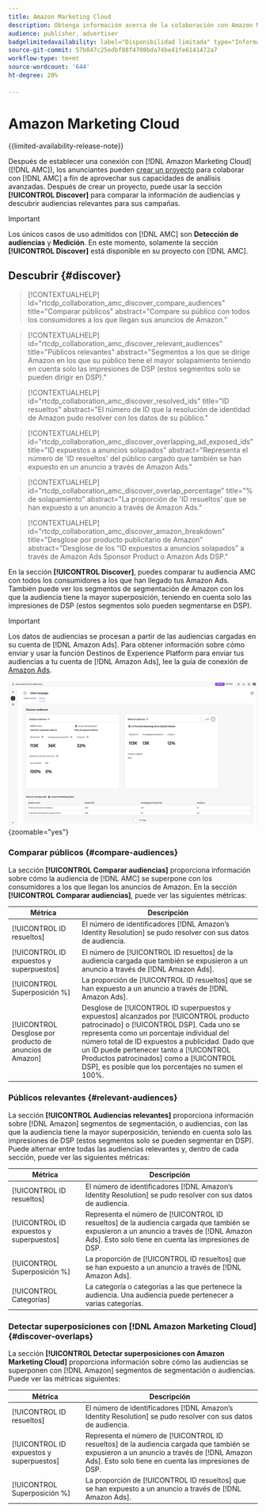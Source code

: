 ```yaml
---
title: Amazon Marketing Cloud
description: Obtenga información acerca de la colaboración con Amazon Marketing Cloud en Real-Time CDP Collaboration.
audience: publisher, advertiser
badgelimitedavailability: label="Disponibilidad limitada" type="Informative" url="https://helpx.adobe.com/es/legal/product-descriptions/real-time-customer-data-platform-collaboration.html newtab=true"
source-git-commit: 57b847c25edbf88f4708bda74be41fe6141472a7
workflow-type: tm+mt
source-wordcount: '644'
ht-degree: 20%

---
```


# Amazon Marketing Cloud

{{limited-availability-release-note}}

Después de establecer una conexión con [!DNL Amazon Marketing Cloud] ([!DNL AMC]), los anunciantes pueden [crear un proyecto](../manage-projects.md#create-project) para colaborar con [!DNL AMC] a fin de aprovechar sus capacidades de análisis avanzadas. Después de crear un proyecto, puede usar la sección **[!UICONTROL Discover]** para comparar la información de audiencias y descubrir audiencias relevantes para sus campañas.

>[!IMPORTANT]
>
>Los únicos casos de uso admitidos con [!DNL AMC] son **Detección de audiencias** y **Medición**. En este momento, solamente la sección **[!UICONTROL Discover]** está disponible en su proyecto con [!DNL AMC].

## Descubrir {#discover}

>[!CONTEXTUALHELP]
>id="rtcdp_collaboration_amc_discover_compare_audiences"
>title="Comparar públicos"
>abstract="Compare su público con todos los consumidores a los que llegan sus anuncios de Amazon."

>[!CONTEXTUALHELP]
>id="rtcdp_collaboration_amc_discover_relevant_audiences"
>title="Públicos relevantes"
>abstract="Segmentos a los que se dirige Amazon en los que su público tiene el mayor solapamiento teniendo en cuenta solo las impresiones de DSP (estos segmentos solo se pueden dirigir en DSP)."

>[!CONTEXTUALHELP]
>id="rtcdp_collaboration_amc_discover_resolved_ids"
>title="ID resueltos"
>abstract="El número de ID que la resolución de identidad de Amazon pudo resolver con los datos de su público."

>[!CONTEXTUALHELP]
>id="rtcdp_collaboration_amc_discover_overlapping_ad_exposed_ids"
>title="ID expuestos a anuncios solapados"
>abstract="Representa el número de &#39;ID resueltos&#39; del público cargado que también se han expuesto en un anuncio a través de Amazon Ads."

>[!CONTEXTUALHELP]
>id="rtcdp_collaboration_amc_discover_overlap_percentage"
>title="% de solapamiento"
>abstract="La proporción de &#39;ID resueltos&#39; que se han expuesto a un anuncio a través de Amazon Ads."

>[!CONTEXTUALHELP]
>id="rtcdp_collaboration_amc_discover_amazon_breakdown"
>title="Desglose por producto publicitario de Amazon"
>abstract="Desglose de los “ID expuestos a anuncios solapados” a través de Amazon Ads Sponsor Product o Amazon Ads DSP."

En la sección **[!UICONTROL Discover]**, puedes comparar tu audiencia AMC con todos los consumidores a los que han llegado tus Amazon Ads. También puede ver los segmentos de segmentación de Amazon con los que la audiencia tiene la mayor superposición, teniendo en cuenta solo las impresiones de DSP (estos segmentos solo pueden segmentarse en DSP).

>[!IMPORTANT]
>
>Los datos de audiencias se procesan a partir de las audiencias cargadas en su cuenta de [!DNL Amazon Ads]. Para obtener información sobre cómo enviar y usar la función Destinos de Experience Platform para enviar tus audiencias a tu cuenta de [!DNL Amazon Ads], lee la guía de conexión de [Amazon Ads](https://experienceleague.adobe.com/es/docs/experience-platform/destinations/catalog/advertising/amazon-ads).

![Sección Discover en un proyecto con Amazon Marketing Cloud.](/help/assets/collaborate/advertising-platforms/amc-discover.png){zoomable="yes"}

### Comparar públicos {#compare-audiences}

La sección **[!UICONTROL Comparar audiencias]** proporciona información sobre cómo la audiencia de [!DNL AMC] se superpone con los consumidores a los que llegan los anuncios de Amazon. En la sección **[!UICONTROL Comparar audiencias]**, puede ver las siguientes métricas:

| Métrica | Descripción |
|--------------------------------|---------------------------------------------------------------------------------------------------|
| [!UICONTROL ID resueltos] | El número de identificadores [!DNL Amazon’s Identity Resolution] se pudo resolver con sus datos de audiencia. |
| [!UICONTROL ID expuestos y superpuestos] | El número de [!UICONTROL ID resueltos] de la audiencia cargada que también se expusieron a un anuncio a través de [!DNL Amazon Ads]. |
| [!UICONTROL Superposición %] | La proporción de [!UICONTROL ID resueltos] que se han expuesto a un anuncio a través de [!DNL Amazon Ads]. |
| [!UICONTROL Desglose por producto de anuncios de Amazon] | Desglose de [!UICONTROL ID superpuestos y expuestos] alcanzados por [!UICONTROL producto patrocinado] o [!UICONTROL DSP]. Cada uno se representa como un porcentaje individual del número total de ID expuestos a publicidad. Dado que un ID puede pertenecer tanto a [!UICONTROL Productos patrocinados] como a [!UICONTROL DSP], es posible que los porcentajes no sumen el 100%. |


### Públicos relevantes {#relevant-audiences}

La sección **[!UICONTROL Audiencias relevantes]** proporciona información sobre [!DNL Amazon] segmentos de segmentación, o audiencias, con las que la audiencia tiene la mayor superposición, teniendo en cuenta solo las impresiones de DSP (estos segmentos solo se pueden segmentar en DSP). Puede alternar entre todas las audiencias relevantes y, dentro de cada sección, puede ver las siguientes métricas:

| Métrica | Descripción |
|--------------------------------|---------------------------------------------------------------------------------------------------|
| [!UICONTROL ID resueltos] | El número de identificadores [!DNL Amazon’s Identity Resolution] se pudo resolver con sus datos de audiencia. |
| [!UICONTROL ID expuestos y superpuestos] | Representa el número de [!UICONTROL ID resueltos] de la audiencia cargada que también se expusieron a un anuncio a través de [!DNL Amazon Ads]. Esto solo tiene en cuenta las impresiones de DSP. |
| [!UICONTROL Superposición %] | La proporción de [!UICONTROL ID resueltos] que se han expuesto a un anuncio a través de [!DNL Amazon Ads]. |
| [!UICONTROL Categorías] | La categoría o categorías a las que pertenece la audiencia. Una audiencia puede pertenecer a varias categorías. |

### Detectar superposiciones con [!DNL Amazon Marketing Cloud] {#discover-overlaps}

La sección **[!UICONTROL Detectar superposiciones con Amazon Marketing Cloud]** proporciona información sobre cómo las audiencias se superponen con [!DNL Amazon] segmentos de segmentación o audiencias. Puede ver las métricas siguientes:

| Métrica | Descripción |
|--------------------------------|---------------------------------------------------------------------------------------------------|
| [!UICONTROL ID resueltos] | El número de identificadores [!DNL Amazon’s Identity Resolution] se pudo resolver con sus datos de audiencia. |
| [!UICONTROL ID expuestos y superpuestos] | Representa el número de [!UICONTROL ID resueltos] de la audiencia cargada que también se expusieron a un anuncio a través de [!DNL Amazon Ads]. Esto solo tiene en cuenta las impresiones de DSP. |
| [!UICONTROL Superposición %] | La proporción de [!UICONTROL ID resueltos] que se han expuesto a un anuncio a través de [!DNL Amazon Ads]. |